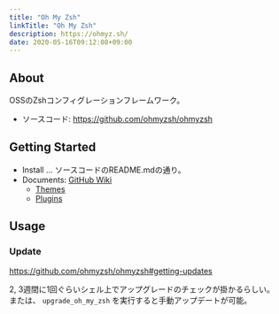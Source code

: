```yaml
---
title: "Oh My Zsh"
linkTitle: "Oh My Zsh"
description: https://ohmyz.sh/
date: 2020-05-16T09:12:08+09:00
---
```


## About
OSSのZshコンフィグレーションフレームワーク。

- ソースコード: https://github.com/ohmyzsh/ohmyzsh

## Getting Started

- Install ... ソースコードのREADME.mdの通り。
- Documents: [GitHub Wiki](https://github.com/ohmyzsh/ohmyzsh/wiki)
  - [Themes](https://github.com/ohmyzsh/ohmyzsh/wiki/Themes)
  - [Plugins](https://github.com/ohmyzsh/ohmyzsh/wiki/Plugins)

## Usage
### Update

https://github.com/ohmyzsh/ohmyzsh#getting-updates

2, 3週間に1回ぐらいシェル上でアップグレードのチェックが掛かるらしい。  
または、 `upgrade_oh_my_zsh` を実行すると手動アップデートが可能。
